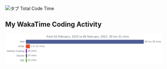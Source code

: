 <img src="https://wakatime.com/badge/user/09e89add-1bfb-487e-8fdd-aa97f7685139.svg" alt="タブ Total Code Time" />

## My WakaTime Coding Activity
<img src="https://github.com/TABTyrell/Profile-Readme-WakaTime/blob/master/images/stat.svg" alt="タブ WakaTime Activity"/>
